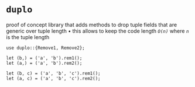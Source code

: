 # `duplo`

proof of concept library that adds methods to drop tuple fields that are generic over tuple length • this allows to keep the code length *`O(n)`* where *`n`* is the tuple length

```
use duplo::{Remove1, Remove2};

let (b,) = ('a', 'b').rem1();
let (a,) = ('a', 'b').rem2();

let (b, c) = ('a', 'b', 'c').rem1();
let (a, c) = ('a', 'b', 'c').rem2();
```
